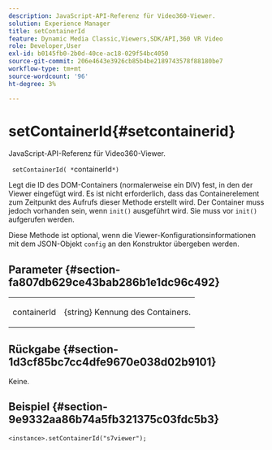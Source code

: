 ```yaml
---
description: JavaScript-API-Referenz für Video360-Viewer.
solution: Experience Manager
title: setContainerId
feature: Dynamic Media Classic,Viewers,SDK/API,360 VR Video
role: Developer,User
exl-id: b0145fb0-2b0d-40ce-ac18-029f54bc4050
source-git-commit: 206e4643e3926cb85b4be2189743578f88180be7
workflow-type: tm+mt
source-wordcount: '96'
ht-degree: 3%

---
```


# setContainerId{#setcontainerid}

JavaScript-API-Referenz für Video360-Viewer.

` setContainerId( *`containerId`*)`

Legt die ID des DOM-Containers (normalerweise ein DIV) fest, in den der Viewer eingefügt wird. Es ist nicht erforderlich, dass das Containerelement zum Zeitpunkt des Aufrufs dieser Methode erstellt wird. Der Container muss jedoch vorhanden sein, wenn `init()` ausgeführt wird. Sie muss vor `init()` aufgerufen werden.

Diese Methode ist optional, wenn die Viewer-Konfigurationsinformationen mit dem JSON-Objekt `config` an den Konstruktor übergeben werden.

## Parameter {#section-fa807db629ce43bab286b1e1dc96c492}

<table id="table_896DFF34A68A403DB93A6D597461A573"> 
 <tbody> 
  <tr> 
   <td colname="col1"> <p> <span class="codeph"> <span class="varname"> containerId  </span> </span> </p> </td> 
   <td colname="col2"> <p> <span class="codeph"> {string}  </span> Kennung des Containers. </p> </td> 
  </tr> 
 </tbody> 
</table>

## Rückgabe {#section-1d3cf85bc7cc4dfe9670e038d02b9101}

Keine.

## Beispiel {#section-9e9332aa86b74a5fb321375c03fdc5b3}

```
<instance>.setContainerId("s7viewer");
```
